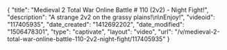 {
    "title": "Medieval 2 Total War Online Battle # 110 (2v2) - Night Fight!",
    "description": "A strange 2v2 on the grassy plains!\n\nEnjoy!",
    "videoid": "117405935",
    "date_created": "1412692202",
    "date_modified": "1506478301",
    "type": "captivate",
    "layout": "video",
    "url": "\/v\/medieval-2-total-war-online-battle-110-2v2-night-fight\/117405935"
}